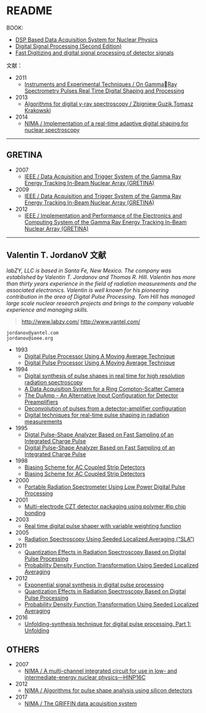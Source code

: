 <!-- README.md --- 
;; 
;; Description: 
;; Author: Hongyi Wu(吴鸿毅)
;; Email: wuhongyi@qq.com 
;; Created: 一 1月  1 00:02:38 2018 (+0800)
;; Last-Updated: 六 2月 23 14:35:07 2019 (+0800)
;;           By: Hongyi Wu(吴鸿毅)
;;     Update #: 13
;; URL: http://wuhongyi.cn -->

# README

BOOK:

- [DSP Based Data Acquisition System for Nuclear Physics](http://wuhongyi.cn/HardwareNote/pdf/book/AccNoDC674.pdf)
- [Digital Signal Processing (Second Edition)](http://wuhongyi.cn/HardwareNote/pdf/book/book_DigitalSignalProcessing.pdf)
- [Fast Digitizing and digital signal processing of detector signals](http://wuhongyi.cn/HardwareNote/pdf/book/FastDigitizinganddigitalsignalprocessingofdetectorsignals.pdf)

文献：


- 2011
	- [Instruments and Experimental Techniques / On GammaRay Spectrometry Pulses Real Time Digital Shaping and Processing](http://wuhongyi.cn/HardwareNote/pdf/article/10.1134%2FS0020441211050034.pdf)
- 2013
	- [Algorithms for digital γ-ray spectroscopy / Zbigniew Guzik,Tomasz Krakowski](http://wuhongyi.cn/HardwareNote/pdf/article/Algorithmsfordigitalγ-rayspectroscopy.pdf)
- 2014
	- [NIMA / Implementation of a real-time adaptive digital shaping for nuclear spectroscopy](http://wuhongyi.cn/HardwareNote/pdf/article/1-s2.0-S0168900213013053-main.pdf)

----

## GRETINA

- 2007
	- [IEEE / Data Acquisition and Trigger System of the Gamma Ray Energy Tracking In-Beam Nuclear Array (GRETINA)](http://wuhongyi.cn/HardwareNote/pdf/article/04436499.pdf)
- 2009
	- [IEEE / Data Acquisition and Trigger System of the Gamma Ray Energy Tracking In-Beam Nuclear Array (GRETINA)](http://wuhongyi.cn/HardwareNote/pdf/article/04782170.pdf)
- 2012
	- [IEEE / Implementation and Performance of the Electronics and Computing System of the Gamma Ray Energy Tracking In-Beam Nuclear Array (GRETINA)](http://wuhongyi.cn/HardwareNote/pdf/article/06287617.pdf)


----

## Valentin T. JordanoV  文献


*labZY, LLC is based in Santa Fe, New Mexico. The company was established by Valentin T. Jordanov and Thomas R. Hill. Valentin has more than thirty years experience in the field of radiation measurements and the associated electronics. Valentin is well known for his pioneering contribution in the area of Digital Pulse Processing. Tom Hill has managed large scale nuclear research projects and brings to the company valuable experience and managing skills.*

> http://www.labzy.com/
> http://www.yantel.com/

```
jordanov@yantel.com 
jordanov@ieee.org
```

- 1993
	- [Digital Pulse Processor Using A Moving Average Technique](http://wuhongyi.cn/HardwareNote/pdf/article/00256658.pdf)
	- [Digital Pulse Processor Using A Moving Average Technique](http://wuhongyi.cn/HardwareNote/pdf/article/00301288.pdf)
- 1994
	- [Digital synthesis of pulse shapes in real time for high resolution radiation spectroscopy](http://wuhongyi.cn/HardwareNote/pdf/article/0000428.pdf)
	- [A Data Acquisition System for a Ring Compton-Scatter Camera](http://wuhongyi.cn/HardwareNote/pdf/article/00281465.pdf)
	- [The DuAmp - An Alternative Input Configuration for Detector Preamplifiers](http://wuhongyi.cn/HardwareNote/pdf/article/00701719.pdf)
	- [Deconvolution of pulses from a detector-amplifier configuration](http://wuhongyi.cn/HardwareNote/pdf/article/Deconvolution_of_pulses_from_a_detector-amplifier_configuration1.pdf)
	- [Digital techniques for real-time pulse shaping in radiation measurements](http://wuhongyi.cn/HardwareNote/pdf/article/Digital_techniques_for_real-time_pulse_shaping_in_radiation_measurements1.pdf)
- 1995
	- [Digtal Pulse-Shape Analyzer Based on Fast Sampling of an Integrated Charge Pulse](http://wuhongyi.cn/HardwareNote/pdf/article/00467893.pdf)
	- [Digital Pulse-Shape Analyzer Based on Fast Sampling of an Integrated Charge Pulse](http://wuhongyi.cn/HardwareNote/pdf/article/00474334.pdf)
- 1998
	- [Biasing Scheme for AC Coupled Strip Detectors](http://wuhongyi.cn/HardwareNote/pdf/article/00672671.pdf)
	- [Biasing Scheme for AC Coupled Strip Detectors](http://wuhongyi.cn/HardwareNote/pdf/article/00682637.pdf)
- 2000
	- [Portable Radiation Spectrometer Using Low Power Digital Pulse Processing](http://wuhongyi.cn/HardwareNote/pdf/article/00842512.pdf)
- 2001
	- [Multi-electrode CZT detector packaging using polymer #ip chip bonding](http://wuhongyi.cn/HardwareNote/pdf/article/1-s2.0-S0168900200009128-main.pdf)
- 2003
	- [Real time digital pulse shaper with variable weighting function](http://wuhongyi.cn/HardwareNote/pdf/article/1-s2.0-S0168900203010945-main.pdf)
- 2005
	- [Radiation Spectroscopy Using Seeded Localized Averaging (“SLA”)](http://wuhongyi.cn/HardwareNote/pdf/article/01596239.pdf)
- 2011
	- [Quantization Effects in Radiation Spectroscopy Based on Digital Pulse Processing](http://wuhongyi.cn/HardwareNote/pdf/article/06172854.pdf)
	- [Probability Density Function Transformation Using Seeded Localized Averaging](http://wuhongyi.cn/HardwareNote/pdf/article/06172859.pdf)
- 2012
	- [Exponential signal synthesis in digital pulse processing](http://wuhongyi.cn/HardwareNote/pdf/article/1-s2.0-S0168900211022510-main.pdf)
	- [Quantization Effects in Radiation Spectroscopy Based on Digital Pulse Processing](http://wuhongyi.cn/HardwareNote/pdf/article/06112193.pdf)
	- [Probability Density Function Transformation Using Seeded Localized Averaging](http://wuhongyi.cn/HardwareNote/pdf/article/06122471.pdf)
- 2016
	- [Unfolding-synthesis technique for digital pulse processing. Part 1: Unfolding](http://wuhongyi.cn/HardwareNote/pdf/article/1-s2.0-S0168900215008694-main.pdf)


## OTHERS

- 2007
	- [NIMA / A multi-channel integrated circuit for use in low- and intermediate-energy nuclear physics—HINP16C](http://wuhongyi.cn/HardwareNote/pdf/article/1-s2.0-S0168900207000058-main.pdf)
- 2012
	- [NIMA / Algorithms for pulse shape analysis using silicon detectors](http://wuhongyi.cn/HardwareNote/pdf/article/1-s2.0-S016890021102225X-main.pdf)
- 2017
	- [NIMA / The GRIFFIN data acquisition system](http://wuhongyi.cn/HardwareNote/pdf/article/1-s2.0-S0168900217302243-main.pdf)






<!-- README.md ends here -->
